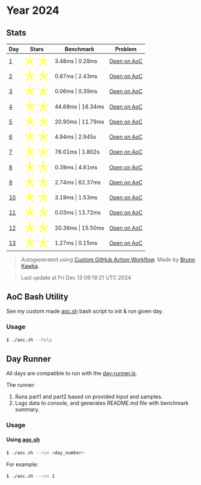 # Year 2024

## Stats

| Day | Stars | Benchmark | Problem |
| --- | --- | --- | --- |
| [1](./days/day-01) | ![gold-star](../assets/star-gold.svg) ![gold-star](../assets/star-gold.svg) | 3.48ms \| 0.28ms | [Open on AoC](https://adventofcode.com/2024/day/1) |
| [2](./days/day-02) | ![gold-star](../assets/star-gold.svg) ![gold-star](../assets/star-gold.svg) | 0.87ms \| 2.43ms | [Open on AoC](https://adventofcode.com/2024/day/2) |
| [3](./days/day-03) | ![gold-star](../assets/star-gold.svg) ![gold-star](../assets/star-gold.svg) | 0.06ms \| 0.39ms | [Open on AoC](https://adventofcode.com/2024/day/3) |
| [4](./days/day-04) | ![gold-star](../assets/star-gold.svg) ![gold-star](../assets/star-gold.svg) | 44.68ms \| 16.34ms | [Open on AoC](https://adventofcode.com/2024/day/4) |
| [5](./days/day-05) | ![gold-star](../assets/star-gold.svg) ![gold-star](../assets/star-gold.svg) | 20.90ms \| 11.79ms | [Open on AoC](https://adventofcode.com/2024/day/5) |
| [6](./days/day-06) | ![gold-star](../assets/star-gold.svg) ![gold-star](../assets/star-gold.svg) | 4.94ms \| 2.945s | [Open on AoC](https://adventofcode.com/2024/day/6) |
| [7](./days/day-07) | ![gold-star](../assets/star-gold.svg) ![gold-star](../assets/star-gold.svg) | 76.01ms \| 1.802s | [Open on AoC](https://adventofcode.com/2024/day/7) |
| [8](./days/day-08) | ![gold-star](../assets/star-gold.svg) ![gold-star](../assets/star-gold.svg) | 0.39ms \| 4.61ms | [Open on AoC](https://adventofcode.com/2024/day/8) |
| [9](./days/day-09) | ![gold-star](../assets/star-gold.svg) ![gold-star](../assets/star-gold.svg) | 2.74ms \| 62.37ms | [Open on AoC](https://adventofcode.com/2024/day/9) |
| [10](./days/day-10) | ![gold-star](../assets/star-gold.svg) ![gold-star](../assets/star-gold.svg) | 3.19ms \| 1.53ms | [Open on AoC](https://adventofcode.com/2024/day/10) |
| [11](./days/day-11) | ![gold-star](../assets/star-gold.svg) ![gold-star](../assets/star-gold.svg) | 0.03ms \| 13.72ms | [Open on AoC](https://adventofcode.com/2024/day/11) |
| [12](./days/day-12) | ![gold-star](../assets/star-gold.svg) ![gold-star](../assets/star-gold.svg) | 20.36ms \| 15.50ms | [Open on AoC](https://adventofcode.com/2024/day/12) |
| [13](./days/day-13) | ![gold-star](../assets/star-gold.svg) ![gold-star](../assets/star-gold.svg) | 1.27ms \| 0.15ms | [Open on AoC](https://adventofcode.com/2024/day/13) |

> Autogenerated using [Custom GitHub Action Workflow](https://github.com/letelete/advent-of-code/blob/496913f895327f7755c5f03117730239d2b912eb/.github/workflows/update-year-readme.yml).
> Made by [Bruno Kawka](https://kawka.me).

> Last update at Fri Dec 13 09:19:21 UTC 2024

## AoC Bash Utility

See my custom made [aoc.sh](./aoc.sh) bash script to init & run given day.

### Usage

```bash
$ ./aoc.sh --help
```

## Day Runner

All days are compatible to run with the [day-runner.js](./day-runner.js).

The runner:

1. Runs part1 and part2 based on provided input and samples.
2. Logs data to console, and generates README.md file with benchmark summary.

### Usage

#### Using [aoc.sh](./aoc.sh)

```bash
$ ./aoc.sh --run <day_number>
```

For example:

```bash
$ ./aoc.sh --run 1
```
